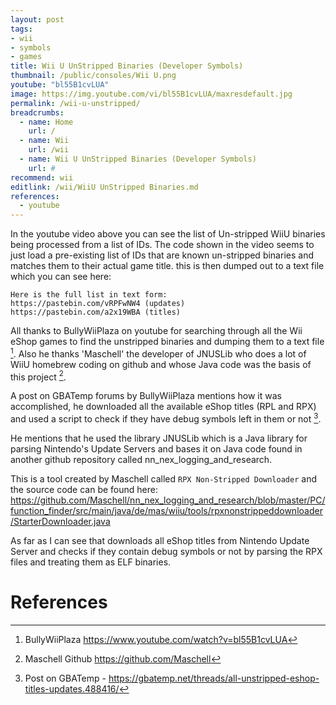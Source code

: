 ```yaml
---
layout: post
tags: 
- wii
- symbols
- games
title: Wii U UnStripped Binaries (Developer Symbols)
thumbnail: /public/consoles/Wii U.png
youtube: "bl55B1cvLUA"
image: https://img.youtube.com/vi/bl55B1cvLUA/maxresdefault.jpg
permalink: /wii-u-unstripped/
breadcrumbs:
  - name: Home
    url: /
  - name: Wii
    url: /wii
  - name: Wii U UnStripped Binaries (Developer Symbols)
    url: #
recommend: wii
editlink: /wii/WiiU UnStripped Binaries.md
references:
  - youtube
---
```


In the youtube video above you can see the list of Un-stripped WiiU binaries being processed from a list of IDs. The code shown in the video seems to just load a pre-existing list of IDs that are known un-stripped binaries and matches them to their actual game title. this is then dumped out to a text file which you can see here:
```
Here is the full list in text form:
https://pastebin.com/vRPFwNW4 (updates)
https://pastebin.com/a2x19WBA (titles)
```

All thanks to BullyWiiPlaza on youtube for searching through all the Wii eShop games to find the unstripped binaries and dumping them to a text file [^1]. Also he thanks 'Maschell' the developer of JNUSLib who does a lot of WiiU homebrew coding on github and whose Java code was the basis of this project [^2].

A post on GBATemp forums by BullyWiiPlaza mentions how it was accomplished, he downloaded all the available eShop titles (RPL and RPX) and used a script to check if they have debug symbols left in them or not [^3]. 

He mentions that he used the library JNUSLib which is a Java library for parsing Nintendo's Update Servers and bases it on Java code found in another github repository called nn_nex_logging_and_research.

This is a tool created by Maschell called `RPX Non-Stripped Downloader` and the source code can be found here:
https://github.com/Maschell/nn_nex_logging_and_research/blob/master/PC/function_finder/src/main/java/de/mas/wiiu/tools/rpxnonstrippeddownloader/StarterDownloader.java

As far as I can see that downloads all eShop titles from Nintendo Update Server and checks if they contain debug symbols or not by parsing the RPX files and treating them as ELF binaries.


# References
[^1]: BullyWiiPlaza https://www.youtube.com/watch?v=bl55B1cvLUA
[^2]: Maschell Github https://github.com/Maschell
[^3]: Post on GBATemp - https://gbatemp.net/threads/all-unstripped-eshop-titles-updates.488416/

